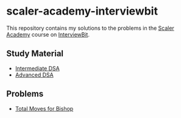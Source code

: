 # scaler-academy-interviewbit

This repository contains my solutions to the problems in the [Scaler Academy](https://www.scaler.com/academy/) course on [InterviewBit](https://www.interviewbit.com/).

## Study Material
- [Intermediate DSA](./000-assignments/01-intermediate-dsa/)
- [Advanced DSA](./000-assignments/02-advanced-dsa/)

## Problems
- [Total Moves for Bishop](./total-moves-for-bishop/)
